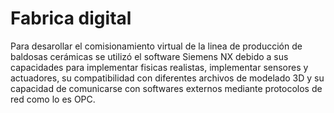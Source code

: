 # Fabrica digital
Para desarollar el comisionamiento virtual de la linea de producción de baldosas cerámicas se utilizó el software Siemens NX debido a sus capacidades para implementar fisicas realistas, implementar sensores y actuadores, su compatibilidad con diferentes archivos de modelado 3D y su capacidad de comunicarse con softwares externos mediante protocolos de red como lo es OPC.
